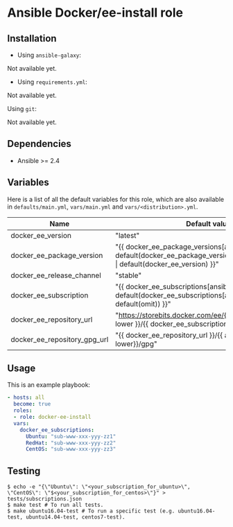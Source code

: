 # Ansible Docker/ee-install role

## Installation

* Using `ansible-galaxy`:

Not available yet.

* Using `requirements.yml`:

Not available yet.

Using `git`:

Not available yet.

## Dependencies

* Ansible >= 2.4

## Variables

Here is a list of all the default variables for this role, which are also available in `defaults/main.yml`, `vars/main.yml` and `vars/<distribution>.yml`.

| Name                         | Default value                                                                                                                                            | Location          |
|------------------------------|----------------------------------------------------------------------------------------------------------------------------------------------------------|-------------------|
| docker_ee_version            | "latest"                                                                                                                                                 | defaults/main.yml |
| docker_ee_package_version    | "{{ docker_ee_package_versions[ansible_distribution] &#124; default(docker_ee_package_versions[ansible_os_family]) &#124; default(docker_ee_version) }}" | defaults/main.yml |
| docker_ee_release_channel    | "stable"                                                                                                                                                 | defaults/main.yml |
| docker_ee_subscription       | "{{ docker_ee_subscriptions[ansible_distribution] &#124; default(docker_ee_subscriptions[ansible_os_family] &#124; default(omit)) }}"                    | defaults/main.yml |
| docker_ee_repository_url     | "https://storebits.docker.com/ee/{{ ansible_distribution &#124; lower }}/{{ docker_ee_subscription }}"                                                   | vars/main.yml     |
| docker_ee_repository_gpg_url | "{{ docker_ee_repository_url }}/{{ ansible_distribution &#124; lower}}/gpg"                                                                              | vars/main.yml     |

## Usage

This is an example playbook:

```yaml
- hosts: all
  become: true
  roles:
  - role: docker-ee-install
  vars:
    docker_ee_subscriptions:
      Ubuntu: "sub-www-xxx-yyy-zz1"
      RedHat: "sub-www-xxx-yyy-zz2"
      CentOS: "sub-www-xxx-yyy-zz3"
```


## Testing
```shell
$ echo -e "{\"Ubuntu\": \"<your_subscription_for_ubuntu>\", \"CentOS\": \"$<your_subscription_for_centos>\"}" > tests/subscriptions.json
$ make test # To run all tests.
$ make ubuntu16.04-test # To run a specific test (e.g. ubuntu16.04-test, ubuntu14.04-test, centos7-test).
```
